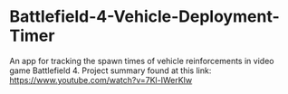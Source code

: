# Battlefield-4-Vehicle-Deployment-Timer
An app for tracking the spawn times of vehicle reinforcements in video game Battlefield 4.
Project summary found at this link: https://www.youtube.com/watch?v=7Kl-IWerKIw  
